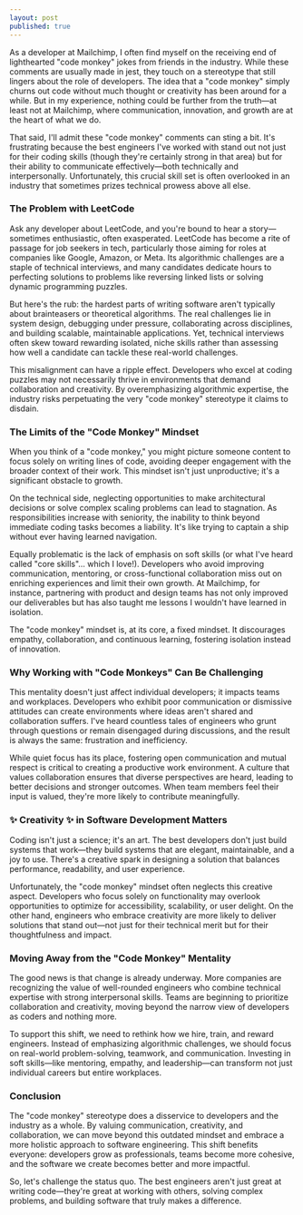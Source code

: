 ```yaml
---
layout: post
published: true
---
```


As a developer at Mailchimp, I often find myself on the receiving end of lighthearted "code monkey" jokes from friends in the industry. While these comments are usually made in jest, they touch on a stereotype that still lingers about the role of developers. The idea that a "code monkey" simply churns out code without much thought or creativity has been around for a while. But in my experience, nothing could be further from the truth—at least not at Mailchimp, where communication, innovation, and growth are at the heart of what we do.

That said, I'll admit these "code monkey" comments can sting a bit. It's frustrating because the best engineers I've worked with stand out not just for their coding skills (though they're certainly strong in that area) but for their ability to communicate effectively—both technically and interpersonally. Unfortunately, this crucial skill set is often overlooked in an industry that sometimes prizes technical prowess above all else.

### The Problem with LeetCode

Ask any developer about LeetCode, and you're bound to hear a story—sometimes enthusiastic, often exasperated. LeetCode has become a rite of passage for job seekers in tech, particularly those aiming for roles at companies like Google, Amazon, or Meta. Its algorithmic challenges are a staple of technical interviews, and many candidates dedicate hours to perfecting solutions to problems like reversing linked lists or solving dynamic programming puzzles.

But here's the rub: the hardest parts of writing software aren't typically about brainteasers or theoretical algorithms. The real challenges lie in system design, debugging under pressure, collaborating across disciplines, and building scalable, maintainable applications. Yet, technical interviews often skew toward rewarding isolated, niche skills rather than assessing how well a candidate can tackle these real-world challenges.

This misalignment can have a ripple effect. Developers who excel at coding puzzles may not necessarily thrive in environments that demand collaboration and creativity. By overemphasizing algorithmic expertise, the industry risks perpetuating the very "code monkey" stereotype it claims to disdain.

### The Limits of the "Code Monkey" Mindset

When you think of a "code monkey," you might picture someone content to focus solely on writing lines of code, avoiding deeper engagement with the broader context of their work. This mindset isn't just unproductive; it's a significant obstacle to growth.

On the technical side, neglecting opportunities to make architectural decisions or solve complex scaling problems can lead to stagnation. As responsibilities increase with seniority, the inability to think beyond immediate coding tasks becomes a liability. It's like trying to captain a ship without ever having learned navigation.

Equally problematic is the lack of emphasis on soft skills (or what I've heard called "core skills"... which I love!). Developers who avoid improving communication, mentoring, or cross-functional collaboration miss out on enriching experiences and limit their own growth. At Mailchimp, for instance, partnering with product and design teams has not only improved our deliverables but has also taught me lessons I wouldn't have learned in isolation.

The "code monkey" mindset is, at its core, a fixed mindset. It discourages empathy, collaboration, and continuous learning, fostering isolation instead of innovation.

### Why Working with "Code Monkeys" Can Be Challenging

This mentality doesn't just affect individual developers; it impacts teams and workplaces. Developers who exhibit poor communication or dismissive attitudes can create environments where ideas aren't shared and collaboration suffers. I've heard countless tales of engineers who grunt through questions or remain disengaged during discussions, and the result is always the same: frustration and inefficiency.

While quiet focus has its place, fostering open communication and mutual respect is critical to creating a productive work environment. A culture that values collaboration ensures that diverse perspectives are heard, leading to better decisions and stronger outcomes. When team members feel their input is valued, they're more likely to contribute meaningfully.

### ✨ Creativity ✨ in Software Development Matters

Coding isn't just a science; it's an art. The best developers don't just build systems that work—they build systems that are elegant, maintainable, and a joy to use. There's a creative spark in designing a solution that balances performance, readability, and user experience.

Unfortunately, the "code monkey" mindset often neglects this creative aspect. Developers who focus solely on functionality may overlook opportunities to optimize for accessibility, scalability, or user delight. On the other hand, engineers who embrace creativity are more likely to deliver solutions that stand out—not just for their technical merit but for their thoughtfulness and impact.

### Moving Away from the "Code Monkey" Mentality

The good news is that change is already underway. More companies are recognizing the value of well-rounded engineers who combine technical expertise with strong interpersonal skills. Teams are beginning to prioritize collaboration and creativity, moving beyond the narrow view of developers as coders and nothing more.

To support this shift, we need to rethink how we hire, train, and reward engineers. Instead of emphasizing algorithmic challenges, we should focus on real-world problem-solving, teamwork, and communication. Investing in soft skills—like mentoring, empathy, and leadership—can transform not just individual careers but entire workplaces.

### Conclusion

The "code monkey" stereotype does a disservice to developers and the industry as a whole. By valuing communication, creativity, and collaboration, we can move beyond this outdated mindset and embrace a more holistic approach to software engineering. This shift benefits everyone: developers grow as professionals, teams become more cohesive, and the software we create becomes better and more impactful.

So, let's challenge the status quo. The best engineers aren't just great at writing code—they're great at working with others, solving complex problems, and building software that truly makes a difference.
